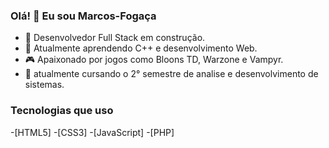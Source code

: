 ### Olá! 👋 Eu sou Marcos-Fogaça
- 🚀 Desenvolvedor Full Stack em construção.
- 🌱 Atualmente aprendendo C++ e desenvolvimento Web.
- 🎮 Apaixonado por jogos como Bloons TD, Warzone e Vampyr.
- 📜 atualmente cursando o 2° semestre de analise e desenvolvimento de sistemas. 

### Tecnologias que uso
-[HTML5]
-[CSS3]
-[JavaScript]
-[PHP]
